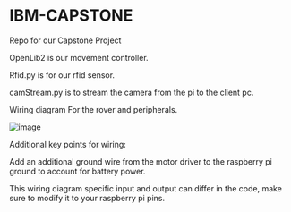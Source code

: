 # IBM-CAPSTONE
Repo for our Capstone Project

OpenLib2 is our movement controller.

Rfid.py is for our rfid sensor.

camStream.py is to stream the camera from the pi to the client pc.

Wiring diagram For the rover and peripherals.

![image](https://github.com/BanSuth/IBM-CAPSTONE/assets/62486958/0d9bef8f-becd-4694-8e95-cbd0c6366c18)

Additional key points for wiring:

Add an additional ground wire from the motor driver to the raspberry pi ground to account for battery power.

This wiring diagram specific input and output can differ in the code, make sure to modify it to your raspberry pi pins.
